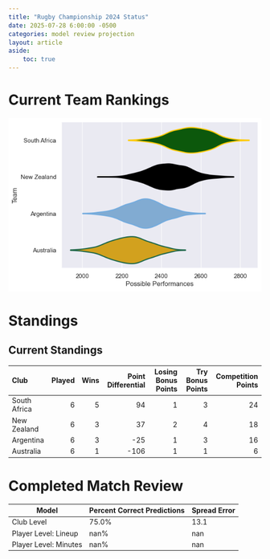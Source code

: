 ```yaml
---  
title: "Rugby Championship 2024 Status"  
date: 2025-07-28 6:00:00 -0500  
categories: model review projection  
layout: article  
aside:  
    toc: true  
---
```

# Current Team Rankings


![Club Rankings](plots/rankings_Rugby_Championship_2024.png)
# Standings

## Current Standings


| Club         |   Played |   Wins |   Point Differential |   Losing Bonus Points |   Try Bonus Points |   Competition Points |
|:-------------|---------:|-------:|---------------------:|----------------------:|-------------------:|---------------------:|
| South Africa |        6 |      5 |                   94 |                     1 |                  3 |                   24 |
| New Zealand  |        6 |      3 |                   37 |                     2 |                  4 |                   18 |
| Argentina    |        6 |      3 |                  -25 |                     1 |                  3 |                   16 |
| Australia    |        6 |      1 |                 -106 |                     1 |                  1 |                    6 |



# Completed Match Review


| Model | Percent Correct Predictions | Spread Error |
| ------ | ------ | ------ |
| Club Level | 75.0% | 13.1 |
| Player Level: Lineup | nan% | nan |
| Player Level: Minutes | nan% | nan |

